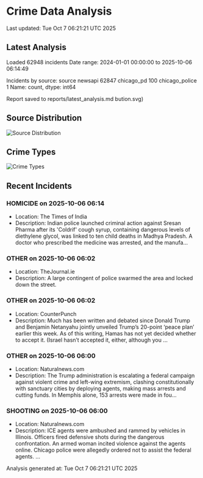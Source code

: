 # Crime Data Analysis
Last updated: Tue Oct  7 06:21:21 UTC 2025

## Latest Analysis

Loaded 62948 incidents
Date range: 2024-01-01 00:00:00 to 2025-10-06 06:14:49

Incidents by source:
source
newsapi           62847
chicago_pd          100
chicago_police        1
Name: count, dtype: int64

Report saved to reports/latest_analysis.md
bution.svg)

## Source Distribution
![Source Distribution](images/source_distribution.svg)

## Crime Types
![Crime Types](images/crime_types.svg)

## Recent Incidents

### HOMICIDE on 2025-10-06 06:14
- Location: The Times of India
- Description: Indian police launched criminal action against Sresan Pharma after its 'Coldrif' cough syrup, containing dangerous levels of diethylene glycol, was linked to ten child deaths in Madhya Pradesh. A doctor who prescribed the medicine was arrested, and the manufa…


### OTHER on 2025-10-06 06:02
- Location: TheJournal.ie
- Description: A large contingent of police swarmed the area and locked down the street.


### OTHER on 2025-10-06 06:02
- Location: CounterPunch
- Description: Much has been written and debated since Donald Trump and Benjamin Netanyahu jointly unveiled Trump’s 20-point ‘peace plan’ earlier this week. As of this writing, Hamas has not yet decided whether to accept it. (Israel hasn’t accepted it, either, although you …


### OTHER on 2025-10-06 06:00
- Location: Naturalnews.com
- Description: The Trump administration is escalating a federal campaign against violent crime and left-wing extremism, clashing constitutionally with sanctuary cities by deploying agents, making mass arrests and cutting funds. In Memphis alone, 153 arrests were made in fou…


### SHOOTING on 2025-10-06 06:00
- Location: Naturalnews.com
- Description: ICE agents were ambushed and rammed by vehicles in Illinois. Officers fired defensive shots during the dangerous confrontation. An armed woman incited violence against the agents online. Chicago police were allegedly ordered not to assist the federal agents. …

Analysis generated at: Tue Oct  7 06:21:21 UTC 2025

